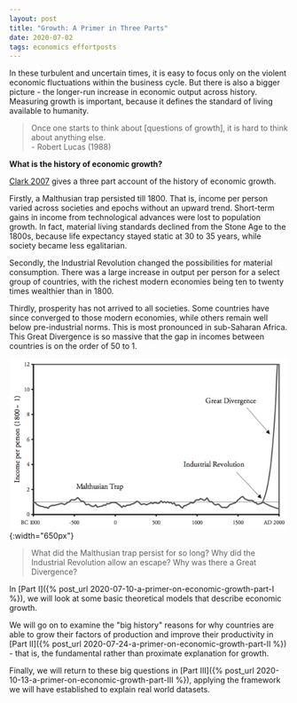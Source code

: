 ```yaml
---
layout: post
title: "Growth: A Primer in Three Parts"
date: 2020-07-02
tags: economics effortposts
---
```


In these turbulent and uncertain times, it is easy to focus only on the violent economic fluctuations within the business cycle. But there is also a bigger picture - the longer-run increase in economic output across history. Measuring growth is important, because it defines the standard of living available to humanity.

> Once one starts to think about [questions of growth], it is hard to think about anything else. <br>
> \- Robert Lucas (1988)

**What is the history of economic growth?**

[Clark 2007](http://assets.press.princeton.edu/chapters/s8461.pdf) gives a three part account of the history of economic growth.

Firstly, a Malthusian trap persisted till 1800. That is, income per person varied across societies and epochs without an upward trend. Short-term gains in income from technological advances were lost to population growth. In fact, material living standards declined from the Stone Age to the 1800s, because life expectancy stayed static at 30 to 35 years, while society became less egalitarian.

Secondly, the Industrial Revolution changed the possibilities for material consumption. There was a large increase in output per person for a select group of countries, with the richest modern economies being ten to twenty times wealthier than in 1800.

Thirdly, prosperity has not arrived to all societies. Some countries have since converged to those modern economies, while others remain well below pre-industrial norms. This is most pronounced in sub-Saharan Africa. This Great Divergence is so massive that the gap in incomes between countries is on the order of 50 to 1.

![History](/assets/historyofgrowth.png){:width="650px"}

> What did the Malthusian trap persist for so long? Why did the Industrial Revolution allow an escape? Why was there a Great Divergence?

In [Part I]({% post_url 2020-07-10-a-primer-on-economic-growth-part-I %}), we will look at some basic theoretical models that describe economic growth.

We will go on to examine the "big history" reasons for why countries are able to grow their factors of production and improve their productivity in [Part II]({% post_url 2020-07-24-a-primer-on-economic-growth-part-II %}) - that is, the fundamental rather than proximate explanation for growth.

Finally, we will return to these big questions in [Part III]({% post_url 2020-10-13-a-primer-on-economic-growth-part-III %}), applying the framework we will have established to explain real world datasets.
